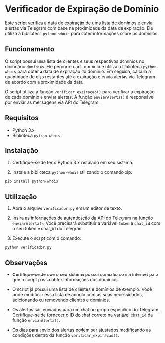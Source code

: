 # Verificador de Expiração de Domínio

Este script verifica a data de expiração de uma lista de domínios e envia alertas via Telegram com base na proximidade da data de expiração. Ele utiliza a biblioteca `python-whois` para obter informações sobre os domínios.

## Funcionamento

O script possui uma lista de clientes e seus respectivos domínios no dicionário `dominios`. Ele percorre cada domínio e utiliza a biblioteca `python-whois` para obter a data de expiração do domínio. Em seguida, calcula a quantidade de dias restantes até a expiração e envia alertas via Telegram de acordo com a proximidade da data.

O script utiliza a função `verificar_expiracao()` para verificar a expiração de cada domínio e enviar alertas. A função `enviarAlerta()` é responsável por enviar as mensagens via API do Telegram.

## Requisitos

- Python 3.x
- Biblioteca `python-whois`

## Instalação

1. Certifique-se de ter o Python 3.x instalado em seu sistema.

2. Instale a biblioteca `python-whois` utilizando o comando pip:

```
pip install python-whois
```

## Utilização

1. Abra o arquivo `verificador.py` em um editor de texto.

2. Insira as informações de autenticação da API do Telegram na função `enviarAlerta()`. Você precisará substituir a variável `token` e `chat_id` com o seu token e chat_id do Telegram.

3. Execute o script com o comando:
```
python verificador.py
```

## Observações

- Certifique-se de que o seu sistema possui conexão com a internet para que o script possa obter informações dos domínios.

- O script já possui uma lista de clientes e domínios de exemplo. Você pode modificar essa lista de acordo com as suas necessidades, adicionando ou removendo clientes e domínios.

- Os alertas são enviados para um chat ou grupo específico do Telegram. Certifique-se de fornecer o ID do chat correto na variável `chat_id` da função `enviarAlerta()`.

- Os dias para envio dos alertas podem ser ajustados modificando as condições dentro da função `verificar_expiracao()`.

